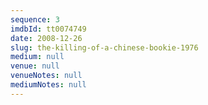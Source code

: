 ```yaml
---
sequence: 3
imdbId: tt0074749
date: 2008-12-26
slug: the-killing-of-a-chinese-bookie-1976
medium: null
venue: null
venueNotes: null
mediumNotes: null
---
```


